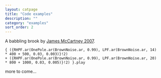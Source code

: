```yaml
---
layout: catpage
title: "Code examples"
description: ""
category: "examples"
sort_order: 2
---
```



A babbling brook by [James McCartney 2007](http://www.listarc.bham.ac.uk/lists/sc-users-2007/msg02698.html).

```supercollider
{ ({RHPF.ar(OnePole.ar(BrownNoise.ar, 0.99), LPF.ar(BrownNoise.ar, 14)
* 400 + 500, 0.03, 0.003)}!2)
+ ({RHPF.ar(OnePole.ar(BrownNoise.ar, 0.99), LPF.ar(BrownNoise.ar, 20)
* 800 + 1000, 0.03, 0.005)}!2) }.play
```

more to come...
